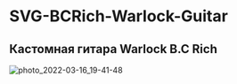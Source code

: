 # SVG-BCRich-Warlock-Guitar

## Кастомная гитара Warlock B.C Rich 

![photo_2022-03-16_19-41-48](https://user-images.githubusercontent.com/56477695/165103774-e2ae47fd-2067-4332-afde-4adf04953d75.jpg)
